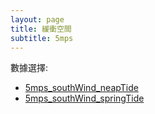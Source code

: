 ```yaml
---
layout: page
title: 緩衝空間
subtitle: 5mps
---
```


數據選擇:

- <a href="5mps_southWind_neapTide.md">5mps_southWind_neapTide</a>
- <a href="https://www.must.edu.mo">5mps_southWind_springTide</a>

